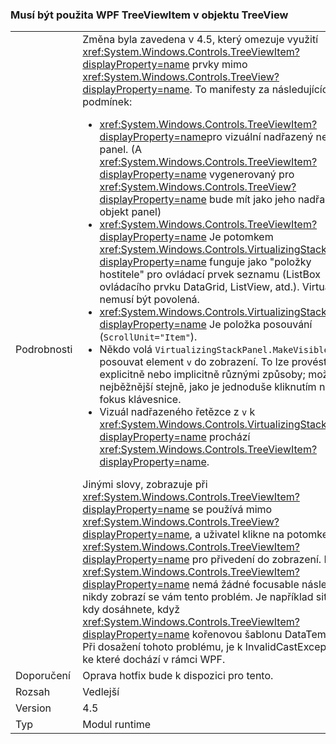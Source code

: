 ### <a name="wpf-treeviewitem-must-be-used-within-a-treeview"></a>Musí být použita WPF TreeViewItem v objektu TreeView

|   |   |
|---|---|
|Podrobnosti|Změna byla zavedena v 4.5, který omezuje využití <xref:System.Windows.Controls.TreeViewItem?displayProperty=name> prvky mimo <xref:System.Windows.Controls.TreeView?displayProperty=name>. To manifesty za následujících podmínek:<ul><li><xref:System.Windows.Controls.TreeViewItem?displayProperty=name>pro vizuální nadřazený není panel. (A <xref:System.Windows.Controls.TreeViewItem?displayProperty=name> vygenerovaný pro <xref:System.Windows.Controls.TreeView?displayProperty=name> bude mít jako jeho nadřazený objekt panel)</li><li><xref:System.Windows.Controls.TreeViewItem?displayProperty=name> Je potomkem <xref:System.Windows.Controls.VirtualizingStackPanel?displayProperty=name> funguje jako &quot;položky hostitele&quot; pro ovládací prvek seznamu (ListBox ovládacího prvku DataGrid, ListView, atd.). Virtualizace nemusí být povolená.</li><li><xref:System.Windows.Controls.VirtualizingStackPanel?displayProperty=name> Je položka posouvání (<code>ScrollUnit=&quot;Item&quot;</code>).</li><li>Někdo volá <code>VirtualizingStackPanel.MakeVisible(v)</code> posouvat element <code>v</code> do zobrazení. To lze provést explicitně nebo implicitně různými způsoby; možná nejběžnější stejně, jako je jednoduše kliknutím na <code>v</code> o fokus klávesnice.</li><li>Vizuál nadřazeného řetězce z <code>v</code> k <xref:System.Windows.Controls.VirtualizingStackPanel?displayProperty=name> prochází <xref:System.Windows.Controls.TreeViewItem?displayProperty=name>.</li></ul>Jinými slovy, zobrazuje při <xref:System.Windows.Controls.TreeViewItem?displayProperty=name> se používá mimo <xref:System.Windows.Controls.TreeView?displayProperty=name>, a uživatel klikne na potomkem <xref:System.Windows.Controls.TreeViewItem?displayProperty=name> pro přivedení do zobrazení. Pokud <xref:System.Windows.Controls.TreeViewItem?displayProperty=name> nemá žádné focusable následníky, nikdy zobrazí se vám tento problém. Je například situace, kdy dosáhnete, když <xref:System.Windows.Controls.TreeViewItem?displayProperty=name> kořenovou šablonu DataTemplate. Při dosažení tohoto problému, je k InvalidCastException, ke které dochází v rámci WPF.|
|Doporučení|Oprava hotfix bude k dispozici pro tento.|
|Rozsah|Vedlejší|
|Version|4.5|
|Typ|Modul runtime|

